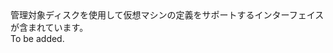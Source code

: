<Namespace Name="Microsoft.Azure.Management.Compute.Fluent.VirtualMachine.DefinitionManaged">
  <Docs>
    <summary>管理対象ディスクを使用して仮想マシンの定義をサポートするインターフェイスが含まれています。</summary> 
    <remarks>To be added.</remarks>
  </Docs>
</Namespace>
